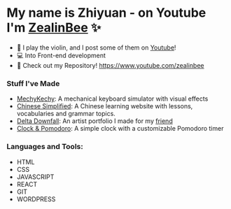 # My name is Zhiyuan - on Youtube I'm [ZealinBee][website] ✨

- 🎻 I play the violin, and I post some of them on [Youtube][website]!
- 💻 Into Front-end development
- 🧮 Check out my Repository!
  https://www.youtube.com/zealinbee

### Stuff I've Made

- [MechyKechy][project1]: A mechanical keyboard simulator with visual effects
- [Chinese Simplified][project2]: A Chinese learning website with lessons, vocabularies and grammar topics.
- [Delta Downfall][project3]: An artist portfolio I made for my [friend][delta]
- [Clock & Pomodoro][project4]: A simple clock with a customizable Pomodoro timer

### Languages and Tools:

- HTML
- CSS
- JAVASCRIPT
- REACT
- GIT
- WORDPRESS

<br />
<br />

[website]: https://youtube.com/zealinbee
[project1]: http://zhiyuanliu.xyz
[project2]: https://chinesesimplified.netlify.app
[project3]: https://downfall.netlify.app/
[project4]: https://z1clock.netlify.app/
[delta]: https://twitter.com/delta_downfall_
